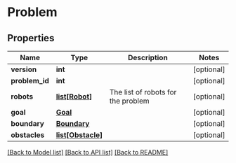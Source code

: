 # Problem

## Properties
Name | Type | Description | Notes
------------ | ------------- | ------------- | -------------
**version** | **int** |  | [optional] 
**problem_id** | **int** |  | [optional] 
**robots** | [**list[Robot]**](Robot.md) | The list of robots for the problem | [optional] 
**goal** | [**Goal**](Goal.md) |  | [optional] 
**boundary** | [**Boundary**](Boundary.md) |  | [optional] 
**obstacles** | [**list[Obstacle]**](Obstacle.md) |  | [optional] 

[[Back to Model list]](../README.md#documentation-for-models) [[Back to API list]](../README.md#documentation-for-api-endpoints) [[Back to README]](../README.md)


